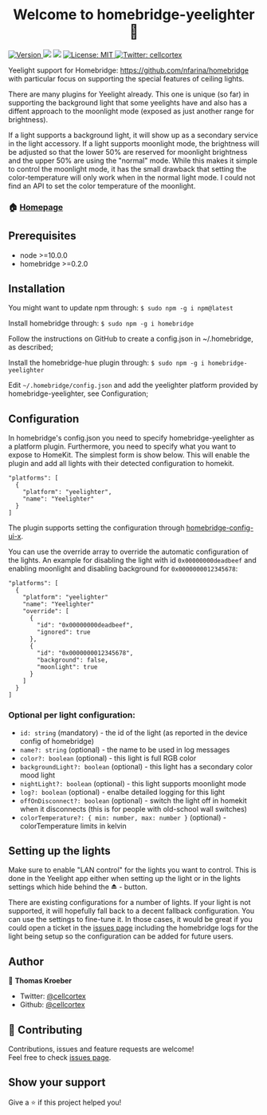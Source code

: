 <h1 align="center">Welcome to homebridge-yeelighter 👋</h1>
<p>
  <a href="https://www.npmjs.com/package/homebridge-yeelighter" target="_blank">
    <img alt="Version" src="https://img.shields.io/npm/v/homebridge-yeelighter.svg">
  </a>
  <img src="https://img.shields.io/badge/node-%3E%3D10.0.0-blue.svg" />
  <img src="https://img.shields.io/badge/homebridge-%3E%3D0.2.0-blue.svg" />
  <a href="#" target="_blank">
    <img alt="License: MIT" src="https://img.shields.io/badge/License-MIT-yellow.svg" />
  </a>
  <a href="https://twitter.com/cellcortex" target="_blank">
    <img alt="Twitter: cellcortex" src="https://img.shields.io/twitter/follow/cellcortex.svg?style=social" />
  </a>
</p>

Yeelight support for Homebridge: https://github.com/nfarina/homebridge with particular focus on supporting the special features of ceiling lights.

There are many plugins for Yeelight already. This one is unique (so far) in supporting the
background light that some yeelights have and also has a diffent approach to the moonlight mode (exposed as just another range for brightness).

If a light supports a background light, it will show up as a secondary service in the light accessory. If a light supports moonlight mode, the brightness will be adjusted so that the lower 50% are reserved for moonlight brightness and the upper 50% are using the "normal" mode. While this makes it simple to control the moonlight mode, it has the small drawback that setting the color-temperature will only work when in the normal light mode. I could not find an API to set the color temperature of the moonlight.

### 🏠 [Homepage](https://github.com/cellcortex/homebridge-yeelighter)

## Prerequisites

- node >=10.0.0
- homebridge >=0.2.0

## Installation

You might want to update npm through: `$ sudo npm -g i npm@latest`

Install homebridge through: `$ sudo npm -g i homebridge`

Follow the instructions on GitHub to create a config.json in ~/.homebridge, as described;

Install the homebridge-hue plugin through: `$ sudo npm -g i homebridge-yeelighter`

Edit `~/.homebridge/config.json` and add the yeelighter platform provided by homebridge-yeelighter, see Configuration;

## Configuration

In homebridge's config.json you need to specify homebridge-yeelighter as a platform plugin. Furthermore, you need to specify what you want to expose to HomeKit. The simplest form is show below. This will enable the plugin and add all lights with their detected configuration to homekit.

```
"platforms": [
  {
    "platform": "yeelighter",
    "name": "Yeelighter"
  }
]
```

The plugin supports setting the configuration through [homebridge-config-ui-x](https://github.com/oznu/homebridge-config-ui-x).

You can use the override array to override the automatic configuration of the lights. An example for disabling the light with id `0x00000000deadbeef` and enabling moonlight and disabling background for `0x0000000012345678`:

```
"platforms": [
  {
    "platform": "yeelighter"
    "name": "Yeelighter"
    "override": [
      {
        "id": "0x00000000deadbeef",
        "ignored": true
      },
      {
        "id": "0x0000000012345678",
        "background": false,
        "moonlight": true
      }
    ]
  }
]
```

### Optional per light configuration:

- `id: string` (mandatory) - the id of the light (as reported in the device config of homebridge)
- `name?: string` (optional) - the name to be used in log messages
- `color?: boolean` (optional) - this light is full RGB color
- `backgroundLight?: boolean` (optional) - this light has a secondary color mood light
- `nightLight?: boolean` (optional) - this light supports moonlight mode
- `log?: boolean` (optional) - enalbe detailed logging for this light
- `offOnDisconnect?: boolean` (optional) - switch the light off in homekit when it disconnects (this is for people with old-school wall switches)
- `colorTemperature?: { min: number, max: number }` (optional) - colorTemperature limits in kelvin

## Setting up the lights

Make sure to enable "LAN control" for the lights you want to control. This is done in the Yeelight app either when setting up the light or in the lights settings which hide behind the ⏏ - button.

There are existing configurations for a number of lights. If your light is not supported, it will
hopefully fall back to a decent fallback configuration. You can use the settings to fine-tune it. In those cases, it would be great if you could open a ticket in the [issues page](http://github.com/cellcortex/homebridge-yeelighter/issues) including the homebridge logs for the light being setup so
the configuration can be added for future users.

## Author

👤 **Thomas Kroeber**

- Twitter: [@cellcortex](https://twitter.com/cellcortex)
- Github: [@cellcortex](https://github.com/cellcortex)

## 🤝 Contributing

Contributions, issues and feature requests are welcome!<br />Feel free to check [issues page](http://github.com/cellcortex/homebridge-yeelighter/issues).

## Show your support

Give a ⭐️ if this project helped you!
